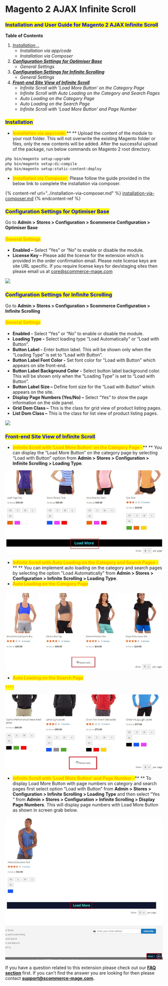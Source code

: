 # Magento 2 AJAX Infinite Scroll

### <mark style="color:blue;">Installation and User Guide for Magento 2 AJAX Infinite Scroll</mark>&#x20;

**Table of Contents**

1. &#x20;[_Installation_](magento-2-ajax-infinite-scroll.md#\_toc\_250007)__
   * _Installation via app/code_&#x20;
   * _Installation via Composer_
2. __[_Configuration Settings for Optimiser Base_ ](magento-2-ajax-infinite-scroll.md#\_toc\_250006)__
   * _General Settings_&#x20;
3. __[_Configuration Settings for Infinite Scrolling_ ](magento-2-ajax-infinite-scroll.md#\_toc\_250004)__
   * _General Settings_&#x20;
4. __[_Front-end Site View of Infinite Scroll_ ](magento-2-ajax-infinite-scroll.md#\_toc\_250002)__
   * _Infinite Scroll with ‘Load More Button’ on the Category Page_&#x20;
   * _Infinite Scroll with Auto Loading on the Category and Search Pages_&#x20;
   * _Auto Loading on the Category Page_&#x20;
   * _Auto Loading on the Search Page_&#x20;
   * _Infinite Scroll with ‘Load More Button’ and Page Number_&#x20;

### <mark style="color:blue;">Installation</mark> <a href="#_toc_250007" id="_toc_250007"></a>

* <mark style="color:orange;">**Installation via app/code:**</mark>** ** Upload the content of the module to your root folder. This will not overwrite the existing Magento folder or files, only the new contents will be added. After the successful upload of the package, run below commands on Magento 2 root directory.

```
php bin/magento setup:upgrade
php bin/magento setup:di:compile
php bin/magento setup:static-content:deploy
```

* <mark style="color:orange;">**Installation via Composer:**</mark> Please follow the guide provided in the below link to complete the installation via composer.

{% content-ref url="../installation-via-composer.md" %}
[installation-via-composer.md](../installation-via-composer.md)
{% endcontent-ref %}

### <mark style="color:blue;">Configuration Settings for Optimiser Base</mark> <a href="#_toc_250006" id="_toc_250006"></a>

Go to **Admin > Stores > Configuration > Scommerce Configuration > Optimiser Base**

#### <mark style="color:orange;">General Settings</mark> <a href="#_toc_250005" id="_toc_250005"></a>

* **Enabled –** Select “Yes” or “No” to enable or disable the module.
* **License Key –** Please add the license for the extension which is provided in the order confirmation email. Please note license keys are site URL specific. If you require license keys for dev/staging sites then please email us at [core@scommerce-mage.com](mailto:core@scommerce-mage.com)

![](../../.gitbook/assets/general\_infinite.png)

### <mark style="color:blue;">Configuration Settings for Infinite Scrolling</mark> <a href="#_toc_250004" id="_toc_250004"></a>

Go to **Admin > Stores > Configuration > Scommerce Configuration > Infinite Scrolling**

#### <mark style="color:orange;">General Settings</mark> <a href="#_toc_250003" id="_toc_250003"></a>

* **Enabled -** Select “Yes” or “No” to enable or disable the module.
* **Loading Type -** Select loading type “Load Automatically” or “Load with Button”.
* **Button Label -** Enter button label. This will be shown only when the “Loading Type” is set to “Load with Button”.
* **Button Label Font Color -** Set font color for "Load with Button" which appears on site front-end.
* **Button Label Background Color -** Select button label background color. This will be shown only when the “Loading Type” is set to “Load with Button”.
* **Button Label Size –** Define font size for the “Load with Button” which appears on the site.
* **Display Page Numbers (Yes/No) –** Select “Yes” to show the page information on the side panel.
* **Grid Dom Class –** This is the class for grid view of product listing pages.
* **List Dom Class –** This is the class for list view of product listing pages.

![](../../.gitbook/assets/general\_infiniteloading.png)

### <mark style="color:blue;">Front-end Site View of Infinite Scroll</mark> <a href="#_toc_250002" id="_toc_250002"></a>

* <mark style="color:orange;">**Infinite Scroll with ‘Load More Button’ on the Category Page –**</mark>** ** You can display the “Load More Button” on the category page by selecting “Load with Button” option from **Admin > Stores > Configuration > Infinite Scrolling > Loading Type**.

![](<../../.gitbook/assets/3 (80)>)

* <mark style="color:orange;">**Infinite Scroll with Auto Loading on the Category and Search Pages –**</mark>** ** You can implement auto loading on the category and search pages by selecting the option "Load Automatically" from **Admin > Stores > Configuration > Infinite Scrolling > Loading Type**.
* <mark style="color:orange;">**Auto Loading on the Category Page**</mark>

### &#x20;<a href="#_toc_250001" id="_toc_250001"></a>

![](<../../.gitbook/assets/4 (15)>)

* <mark style="color:orange;">**Auto Loading on the Search Page**</mark>

<mark style="color:orange;">****</mark>

![](<../../.gitbook/assets/5 (70)>)

* <mark style="color:orange;">**Infinite Scroll with ‘Load More Button’ and Page Number –**</mark>** ** To display Load More Button with page numbers on category and search pages first select option “Load with Button” from **Admin > Stores > Configuration > Infinite Scrolling > Loading Type** and then select “Yes “ from **Admin > Stores > Configuration > Infinite Scrolling > Display Page Numbers**. This will display page numbers with Load More Button as shown in screen grab below.

![](<../../.gitbook/assets/6 (62)>)

If you have a question related to this extension please check out our [**FAQ section**](https://www.scommerce-mage.com/magento-2-infinite-scroll.html#faq) first. If you can't find the answer you are looking for then please contact [**support@scommerce-mage.com**](mailto:core@scommerce-mage.com)**.**
